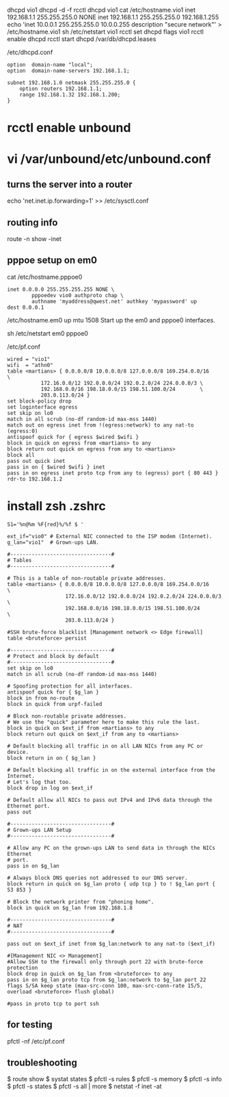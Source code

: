 dhcpd vio1
dhcpd -d -f
rcctl dhcpd vio1
cat /etc/hostname.vio1
inet 192.168.1.1 255.255.255.0 NONE
inet 192.168.1.1 255.255.255.0 192.168.1.255
echo 'inet 10.0.0.1 255.255.255.0 10.0.0.255 description "secure network"' > /etc/hostname.vio1
sh /etc/netstart vio1
rcctl set dhcpd flags vio1
rcctl enable dhcpd
rcctl start dhcpd
/var/db/dhcpd.leases

/etc/dhcpd.conf
```
option  domain-name "local";
option  domain-name-servers 192.168.1.1;

subnet 192.168.1.0 netmask 255.255.255.0 {
	option routers 192.168.1.1;
	range 192.168.1.32 192.168.1.200;
}
```

# rcctl enable unbound
# vi /var/unbound/etc/unbound.conf


## turns the server into a router
echo 'net.inet.ip.forwarding=1' >> /etc/sysctl.conf

## routing info
route -n show -inet

## pppoe setup on em0
cat /etc/hostname.pppoe0
```
inet 0.0.0.0 255.255.255.255 NONE \
        pppoedev vio0 authproto chap \
        authname 'myaddress@qwest.net' authkey 'mypassword' up
dest 0.0.0.1
```

/etc/hostname.em0
up mtu 1508
Start up the em0 and pppoe0 interfaces.

sh /etc/netstart em0 pppoe0

/etc/pf.conf
```
wired = "vio1"
wifi  = "athn0"
table <martians> { 0.0.0.0/8 10.0.0.0/8 127.0.0.0/8 169.254.0.0/16     \
	 	   172.16.0.0/12 192.0.0.0/24 192.0.2.0/24 224.0.0.0/3 \
	 	   192.168.0.0/16 198.18.0.0/15 198.51.100.0/24        \
	 	   203.0.113.0/24 }
set block-policy drop
set loginterface egress
set skip on lo0
match in all scrub (no-df random-id max-mss 1440)
match out on egress inet from !(egress:network) to any nat-to (egress:0)
antispoof quick for { egress $wired $wifi }
block in quick on egress from <martians> to any
block return out quick on egress from any to <martians>
block all
pass out quick inet
pass in on { $wired $wifi } inet
pass in on egress inet proto tcp from any to (egress) port { 80 443 } rdr-to 192.168.1.2
```


# install zsh .zshrc
```
S1='%n@%m %F{red}%/%f $ '
```



```
ext_if="vio0" # External NIC connected to the ISP modem (Internet).
g_lan="vio1"  # Grown-ups LAN.

#---------------------------------#
# Tables
#---------------------------------#

# This is a table of non-routable private addresses.
table <martians> { 0.0.0.0/8 10.0.0.0/8 127.0.0.0/8 169.254.0.0/16     \
                   172.16.0.0/12 192.0.0.0/24 192.0.2.0/24 224.0.0.0/3 \
                   192.168.0.0/16 198.18.0.0/15 198.51.100.0/24        \
                   203.0.113.0/24 }

#SSH brute-force blacklist [Management network <> Edge firewall]
table <bruteforce> persist

#---------------------------------#
# Protect and block by default
#---------------------------------#
set skip on lo0
match in all scrub (no-df random-id max-mss 1440)

# Spoofing protection for all interfaces.
antispoof quick for { $g_lan }
block in from no-route
block in quick from urpf-failed

# Block non-routable private addresses.
# We use the "quick" parameter here to make this rule the last.
block in quick on $ext_if from <martians> to any
block return out quick on $ext_if from any to <martians>

# Default blocking all traffic in on all LAN NICs from any PC or device.
block return in on { $g_lan }

# Default blocking all traffic in on the external interface from the Internet.
# Let's log that too.
block drop in log on $ext_if

# Default allow all NICs to pass out IPv4 and IPv6 data through the Ethernet port.
pass out

#---------------------------------#
# Grown-ups LAN Setup
#---------------------------------#

# Allow any PC on the grown-ups LAN to send data in through the NICs Ethernet
# port.
pass in on $g_lan

# Always block DNS queries not addressed to our DNS server.
block return in quick on $g_lan proto { udp tcp } to ! $g_lan port { 53 853 }

# Block the network printer from "phoning home".
block in quick on $g_lan from 192.168.1.8

#---------------------------------#
# NAT
#---------------------------------#

pass out on $ext_if inet from $g_lan:network to any nat-to ($ext_if)

#[Management NIC <> Management]
#Allow SSH to the firewall only through port 22 with brute-force protection
block drop in quick on $g_lan from <bruteforce> to any
pass in on $g_lan proto tcp from $g_lan:network to $g_lan port 22 flags S/SA keep state (max-src-conn 100, max-src-conn-rate 15/5, overload <bruteforce> flush global)

#pass in proto tcp to port ssh

```

## for testing
pfctl -nf /etc/pf.conf


## troubleshooting
$ route show
$ systat states
$ pfctl -s rules
$ pfctl -s memory
$ pfctl -s info
$ pfctl -s states
$ pfctl -s all | more
$ netstat -f inet -at
